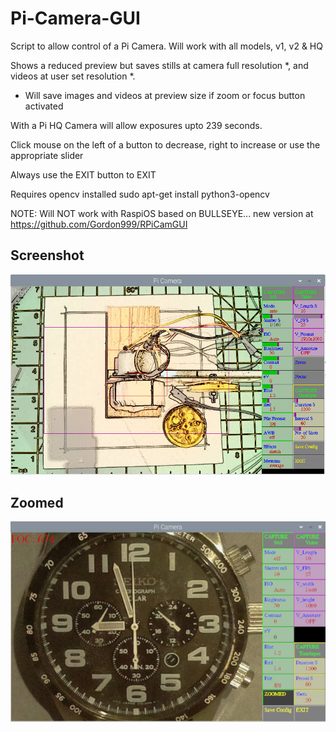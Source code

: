 # Pi-Camera-GUI

Script to allow control of a Pi Camera. Will work with all models, v1, v2 & HQ

Shows a reduced preview but saves stills at camera full resolution *, and videos at user set resolution *.

* Will save images and videos at preview size if zoom or focus button activated

With a Pi HQ Camera will allow exposures upto 239 seconds.

Click mouse on the left of a button to decrease, right to increase or use the appropriate slider

Always use the EXIT button to EXIT

Requires opencv installed  sudo apt-get install python3-opencv


NOTE: Will NOT work with RaspiOS based on BULLSEYE... new version at https://github.com/Gordon999/RPiCamGUI

## Screenshot

![screenshot](screenshot.jpg)

## Zoomed

![screenshot](zoomed.jpg)
